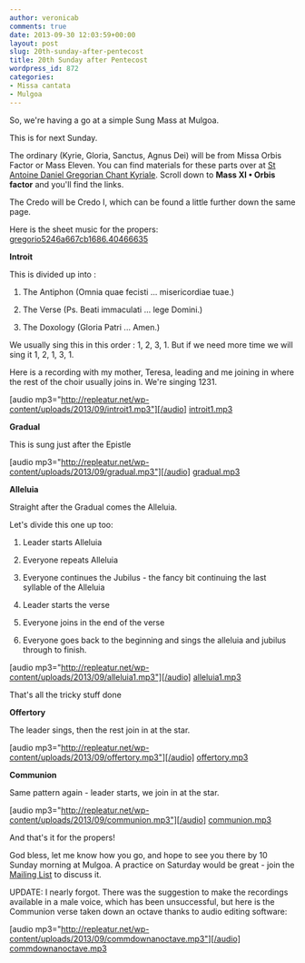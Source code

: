 ```yaml
---
author: veronicab
comments: true
date: 2013-09-30 12:03:59+00:00
layout: post
slug: 20th-sunday-after-pentecost
title: 20th Sunday after Pentecost
wordpress_id: 872
categories:
- Missa cantata
- Mulgoa
---
```


So, we're having a go at a simple Sung Mass at Mulgoa.

This is for next Sunday.

The ordinary (Kyrie, Gloria, Sanctus, Agnus Dei) will be from Missa Orbis Factor or Mass Eleven.  You can find materials for these parts over at [St Antoine Daniel Gregorian Chant Kyriale](http://www.ccwatershed.org/kyriale/).  Scroll down to **Mass XI • Orbis factor** and you'll find the links.

The Credo will be Credo I, which can be found a little further down the same page.

Here is the sheet music for the propers: [gregorio5246a667cb1686.40466635](http://repleatur.net/wp-content/uploads/2013/09/gregorio5246a667cb1686.40466635.pdf)

**Introit**

This is divided up into :


  1. The Antiphon (Omnia quae fecisti ... misericordiae tuae.)


  2. The Verse (Ps. Beati immaculati ... lege Domini.)


  3. The Doxology (Gloria Patri ... Amen.)




We usually sing this in this order : 1, 2, 3, 1.  But if we need more time we will sing it 1, 2, 1, 3, 1.

Here is a recording with my mother, Teresa, leading and me joining in where the rest of the choir usually joins in.  We're singing 1231.

[audio mp3="http://repleatur.net/wp-content/uploads/2013/09/introit1.mp3"][/audio]
[introit1.mp3](http://repleatur.net/wp-content/uploads/2013/09/introit1.mp3)

**Gradual**

This is sung just after the Epistle

[audio mp3="http://repleatur.net/wp-content/uploads/2013/09/gradual.mp3"][/audio]
[gradual.mp3](http://repleatur.net/wp-content/uploads/2013/09/gradual.mp3)

**Alleluia**

Straight after the Gradual comes the Alleluia.

Let's divide this one up too:



  1. Leader starts Alleluia


  2. Everyone repeats Alleluia


  3. Everyone continues the Jubilus - the fancy bit continuing the last syllable of the Alleluia


  4. Leader starts the verse


  5. Everyone joins in the end of the verse


  6. Everyone goes back to the beginning and sings the alleluia and jubilus through to finish.



[audio mp3="http://repleatur.net/wp-content/uploads/2013/09/alleluia1.mp3"][/audio]
[alleluia1.mp3](http://repleatur.net/wp-content/uploads/2013/09/alleluia1.mp3)

That's all the tricky stuff done

**Offertory**

The leader sings, then the rest join in at the star.

[audio mp3="http://repleatur.net/wp-content/uploads/2013/09/offertory.mp3"][/audio]
[offertory.mp3](http://repleatur.net/wp-content/uploads/2013/09/offertory.mp3)

**Communion**

Same pattern again - leader starts, we join in at the star.

[audio mp3="http://repleatur.net/wp-content/uploads/2013/09/communion.mp3"][/audio]
[communion.mp3](http://repleatur.net/wp-content/uploads/2013/09/communion.mp3)

And that's it for the propers!

God bless, let me know how you go, and hope to see you there by 10 Sunday morning at Mulgoa.  A practice on Saturday would be great - join the [Mailing List](http://repleatur.net/mailman/listinfo/choir_repleatur.net) to discuss it.

UPDATE: I nearly forgot.  There was the suggestion to make the recordings available in a male voice, which has been unsuccessful, but here is the Communion verse taken down an octave thanks to audio editing software:

[audio mp3="http://repleatur.net/wp-content/uploads/2013/09/commdownanoctave.mp3"][/audio]
[commdownanoctave.mp3](http://repleatur.net/wp-content/uploads/2013/09/commdownanoctave.mp3)
